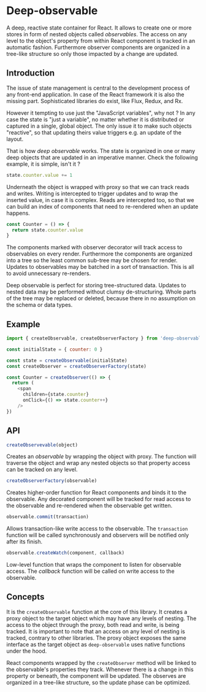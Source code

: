 # Deep-observable

A deep, reactive state container for React. It allows to create one or more
stores in form of nested objects called *observables*. The access on any level
to the object's property from within React component is tracked in an automatic
fashion. Furthermore observer components are organized in a tree-like structure
so only those impacted by a change are updated.

## Introduction

The issue of state management is central to the development process of any
front-end application. In case of the React framework it is also the missing
part. Sophisticated libraries do exist, like Flux, Redux, and Rx.

However it tempting to use just the "JavaScript variables", why not ? In any
case the state is "just a variable", no matter whether it is distributed or
captured in a single, global object. The only issue it to make such objects
"reactive", so that updating theirs value triggers e.g. an update of the
layout.

That is how *deep observable* works. The state is organized in one or many
deep objects that are updated in an imperative manner. Check the following
example, it is simple, isn't it ?

```js
state.counter.value += 1
```

Underneath the object is wrapped with proxy so that we can track reads and
writes. Writing is intercepted to trigger updates and to wrap the inserted
value, in case it is complex. Reads are intercepted too, so that we can build
an index of components that need to re-rendered when an update happens.

```js
const Counter = () => {
  return state.counter.value
}
```

The components marked with observer decorator will track access to observables
on every render. Furthermore the components are organized into a tree so the
least common sub-tree may be chosen for render.  Updates to observables may be
batched in a sort of transaction.  This is all to avoid unnecessary re-renders.

Deep observable is perfect for storing tree-structured data. Updates to nested
data may be performed without clumsy de-structuring. Whole parts of the tree
may be replaced or deleted, because there in no assumption on the schema or
data types.

## Example

```js
import { createObservable, createObserverFactory } from 'deep-observable'

const initialState = { counter: 0 }

const state = createObservable(initialState)
const createObserver = createObserverFactory(state)

const Counter = createObserver(() => {
  return (
    <span
      children={state.counter}
      onClick={() => state.counter++}
    />
})
```

## API

```js
createObservevable(object)
```

Creates an *observable* by wrapping the object with proxy. The function will
traverse the object and wrap any nested objects so that property access can be
tracked on any level.

```js
createObserverFactory(observable)
```

Creates higher-order function for React components and binds it to the
observable.  Any decorated component will be tracked for read access to the
observable and re-rendered when the observable get written.

```js
observable.commit(transaction)
```

Allows transaction-like write access to the observable. The `transaction`
function will be called synchronously and observers will be notified
only after its finish.

```js
observable.createWatch(component, callback)
```

Low-level function that wraps the component to listen for observable access.
The *callback* function will be called on write access to the observable.

## Concepts

It is the `createObservable` function at the core of this library. It creates a
proxy object to the target object which may have any levels of nesting. The
access to the object through the proxy, both read and write, is being tracked.
It is important to note that an access on any level of nesting is tracked,
contrary to other libraries.  The proxy object exposes the same interface as
the target object as `deep-observable` uses native functions under the hood.

React components wrapped by the `createObserver` method will be linked to 
the observable's properties they track. Whenever there is a change in this
property or beneath, the component will be updated. The observes are organized
in a tree-like structure, so the update phase can be optimized.

